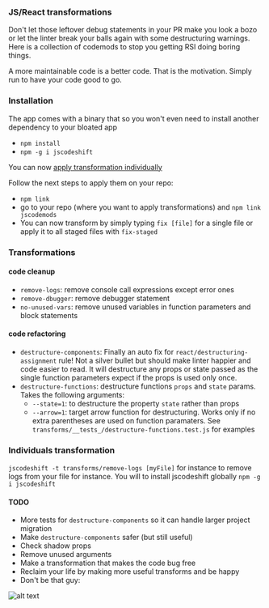 ### JS/React transformations

Don't let those leftover debug statements in your PR make you look a bozo or let the linter break your balls again
with some destructuring warnings. Here is a collection of codemods to stop you getting RSI doing boring things.

A more maintainable code is a better code. That is the motivation. Simply run to have
your code good to go.

### Installation

The app comes with a binary that so you won't even need to install another dependency to your bloated app

- `npm install`
- `npm -g i jscodeshift`

You can now [apply transformation individually](https://github.com/yannvr/codemods#individuals-transformation)

Follow the next steps to apply them on your repo:

- `npm link`
- go to your repo (where you want to apply transformations) and `npm link jscodemods`
- You can now transform by simply typing `fix [file]` for a single file or apply it to all staged files with `fix-staged`

### Transformations

#### code cleanup

- `remove-logs`: remove console call expressions except error ones
- `remove-dbugger`: remove debugger statement
- `no-unused-vars`: remove unused variables in function parameters and block statements

#### code refactoring

- `destructure-components`:
  Finally an auto fix for `react/destructuring-assignment` rule! Not a silver bullet but should make linter happier
  and code easier to read. It will destructure any props or state passed as the single function parameters expect if the props is used only once.
- `destructure-functions`: destructure functions `props` and `state` params. Takes the following arguments:
  - `--state=1`: to destructure the property `state` rather than props
  - `--arrow=1`: target arrow function for destructuring. Works only if no extra parentheses are used on function paramaters.
    See `transforms/__tests_/destructure-functions.test.js` for examples

### Individuals transformation

`jscodeshift -t transforms/remove-logs [myFile]` for instance to remove logs from your file for instance. You will to install
jscodeshift globally `npm -g i jscodeshift`

#### TODO

- More tests for `destructure-components` so it can handle larger project migration
- Make `destructure-components` safer (but still useful)
- Check shadow props
- Remove unused arguments
- Make a transformation that makes the code bug free
- Reclaim your life by making more useful transforms and be happy
- Don't be that guy:

![alt text](https://quotesaga-img.s3.amazonaws.com/quote/QS_f8e7407af906410e8edd8d320d0f795c.jpg)
